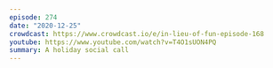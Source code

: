 ```yaml
---
episode: 274
date: "2020-12-25"
crowdcast: https://www.crowdcast.io/e/in-lieu-of-fun-episode-168
youtube: https://www.youtube.com/watch?v=T4O1sUON4PQ
summary: A holiday social call
---
```


